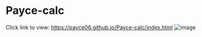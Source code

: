 # Payce-calc
Click link to view: https://payce06.github.io/Payce-calc/index.html
![image](https://github.com/payce06/Payce-calc/assets/173832651/468b92c8-9d38-4d20-81f3-778c67921520)
